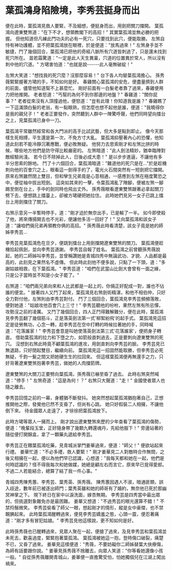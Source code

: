 # 葉孤鴻身陷險境，李秀芸挺身而出

便在此時，葉孤鴻見救人要緊，不及細想，便挺身而出，用劍把關刀擋開。 葉孤鴻向遼東雙煞道："在下不才，想領教閣下的高招！" 其實葉孤鴻並無必勝的把握。 但他知道但凡練此門功夫的必有一死穴，只要找到此穴，便能取勝。 左煞自恃有神功護體，並不把葉孤鴻放在眼裡，於是便道："放馬過來！" 左煞身手並不敏捷，鬥了幾個回合，葉孤鴻已把他的奇經八脈所有穴道皆刺過了，只是還未找到死穴所在。 苗若霜驚道："一定是此人天生異稟，穴道的位置異於常人，所以沒有刺中他的穴道。" 方珺害怕道："也就是說------此人毫無破綻！"

左煞大笑道："想找我的死穴麼？沒那麼容易！" 台下各人均替葉孤鴻擔心。 孫秀薇緊緊握著方珺的手，不知如何是好。 春雞關心葉孤鴻的安危，便盡量擠到人群的前面，儘管他知道幫不上甚麼忙。 剛好前面有一白髮老者靠了過來，春雞便用力把他推開。 老者怒道："丐幫的為何不到你那邊的地盤？" 春雞道："關你屁事？" 老者從來沒有人頂撞過他，便怒道："豈有此理！你知道我是誰？" 春雞瞧了一下這滿頭白髮的老翁，有一點眼熟，但怎麼也想不起他是誰，便道："我曉得你是我的親兒子！" 老者正要發作，突然聽到人群中一陣驚呼聲，他們同時望向擂台之上，見葉孤鴻已身中一刀。

葉孤鴻平常雖然經常和各大門派的高手比試武藝，但大多是點到即止。 像今天那樣生死相搏，平生還是第一次，不免方寸大亂。 葉孤鴻抑壓著內心的恐懼，他知道此刻若不能冷靜沉著應戰，便必敗無疑。 他努力去思索剛才和左煞比拼的時候，哪些地方他們是防守得比較嚴密的。 左煞暗道："此人劍法精妙，猶幸臨陣對敵經驗尚淺。 若今日不除掉此人，日後必成大患！" 是以步步進逼，不讓他有多半分思索的餘地。 鬥了十六個回合，葉孤鴻暗道："難道他的死穴是在..."於是趁機刺向他的百會穴之上，眼看這一劍得手的了，電光火石間突然有一短劍把它擋開。 原來右煞雖然閉上雙目，但和孿生兄弟竟是心意相通，一感應到左煞在極度驚恐之中，便從袖中拔出短劍。 這突如其來的一擊，令葉孤鴻亂了陣腳，便被左煞一腳踢至倒在台上，手中的劍同時也飛出丈外。 孫秀薇眼看遼東雙煞跟著必拿起關刀劈下去，便想跳上擂臺上，卻被方珺硬把她拉住。 此時她們見另一女子已跳上擂台上用劍擋住了關刀。

右煞示意另一半暫時停手，道："剛才迫於無奈出手，已是輸了一半。 如今即使殺了他，將來傳揚開去也不光彩，便讓他多活一回好了！" 又向葉孤鴻和該女子道："讓咱們倆兄弟再領教你俩的高招。" 孫秀薇此時看清楚，該女子竟是她的師姊李秀芸...

李秀芸見葉孤鴻危在旦夕，便跳到擂台上用劍擋開遼東雙煞的關刀。 葉孤鴻便趁機拾起佩劍，並向李秀芸道謝。 李秀芸自報了姓名。 葉孤鴻之前曾聽孫秀薇說起，她的二師姊叫李秀芸，並曾稱讚她是青城四秀中無論武功、才貌、人品都是最高的，此刻見之果然名不虛傳。 但此時此刻他不便多說，只點了一下頭，道："多謝姑娘相救，在下葉孤鴻。" 李秀芸道："咱們在武當山比劍大會曾有一面之緣，只是公子當時並不知是小女子罷了。"

右煞道："咱們兩兄弟向來和人比武都是一起上的，你倆正好配成一對，誰也不佔誰的便宜。" 接著四人又鬥了起來，葉孤鴻見右煞劍術精湛，和他不相伯仲，只好全力對付他，左煞則由李秀芸對付。 鬥了三個回合，葉孤鴻見李秀芸頻頻落敗，便對她道："姑娘攻他百會穴上三寸！" 李秀芸聽他的吩咐，果然左煞有所忌憚，攻勢沒之前的凌厲。 又鬥了幾個回合，四人正鬥得難解難分，便在此時，葉孤鴻見李秀芸翻了幾個筋斗，正是落英劍法第一式'柳絮紛飛'的起手式。 葉孤鴻見這招定是徒勞無功，心念一轉，趁李秀芸在空中打轉的時候拉著她的手，同時喊道："花落誰家！" 李秀芸會意是叫她使落英劍法第三式'花落誰家'，便把身子轉直。 借助葉孤鴻的拉力和下墮之力，如箭般直刺過去，正是要刺向遼東雙煞的死穴。 沒想到右煞此時竟不顧葉孤鴻的進攻，用劍直刺向李秀芸的臉。 李秀芸見已無退路，只好閉起雙目，繼續向前。 葉孤鴻見這一招固然能取勝，但李秀芸必死無疑，千鈞一髮之間又把她硬生生的拉回來。 但這樣葉孤鴻便再無還手之力，只好背著遼東雙煞抱著李秀芸，做她的人肉擋箭牌。

遼東雙煞的大關刀正要劈向葉孤鴻，孫秀薇已嚇至昏了過去。 此時右煞突然喊道："停手！" 左煞奇道："這是為何！？" 右煞只大聲道："走！" 金國使者眾人也隨之離去。

李秀芸回憶之前的一幕，身體猶不斷發抖。 她突然想起葉孤鴻猶抱著自己，正想推開他之際，發覺他已然不支昏了，但尚有心跳。 她只好假裝二人相擁，不讓他倒下來。 待金國眾人走遠了，才徐徐把葉孤鴻放下。

此時方珺等眾人一擁而上。 剛才說出遼東雙煞來歷的少年查看了葉孤鴻的傷勢，便道："晚輩段玉堂，正好隨身帶了幾顆九轉還魂丹，先給他服下！" 旁邊站著的隨從便打開錦盒，拿了一顆藥丸遞給李秀芸。

李秀芸正在餵葉孤鴻吃藥，見青城派掌門姜華過來，便道："師父！" 便欲站起來行禮。 姜華忙道："不必多禮，救人要緊！" 剛才姜華見二人對敵時合作無間，之後又相擁在一起，便以為他們早已認識，心想道："我每天都和她在一起，他們是何時認識的？怪不得我每次和她做媒，她總是顧左右而言它，原來早已覓得愛郎。 不過二人若能結合，總算了結了我一件心事。"

青城四秀陳秀蕙、李秀芸、葉秀英、孫秀薇。 陳秀蕙因遇人不淑，暗通匪類，誤入歧途，數年前已被逐出師門；葉秀英雖和她的師哥有了婚約，無奈他已死於那幽冥神掌之下。 現下終日在家中以淚洗面，嫁杏無期。 李秀芸是四秀當中最出眾的，但挑選對象難免亦是最困難。 姜華又想道："不過秀芸的眼光還算不錯！" 不禁捋鬚微笑。 李秀芸偷看了師父一眼，想起剛才的情形，縱是女中豪傑，也不禁靦腆起來。 此時葉孤鴻醒轉過來，便見李秀芸嬌羞之態，心頭一震，便忍著痛道："剛才多有冒犯姑娘。" 李秀芸見他這樣說，更不知如何是好。

此時孫秀薇也已醒轉過來，見眾人聚在一起，便搶了過來，及見李秀芸和葉孤鴻並未死去，歡喜過度，緊緊抱著葉孤鴻。 葉孤鴻被她這一抱，登時傷口破裂，痛楚不已，又昏了過來。 姜華見這樣便道："秀薇，不要妨礙你二師姊替葉大俠療傷，為師有話要跟你說。" 姜華見孫秀薇不捨離去，向眾人笑道："你等看她還像小孩一般。" 自從孫秀薇離開青城山，姜華便一直擔驚受怕，怕她獨個兒在江湖上闖出禍來。
